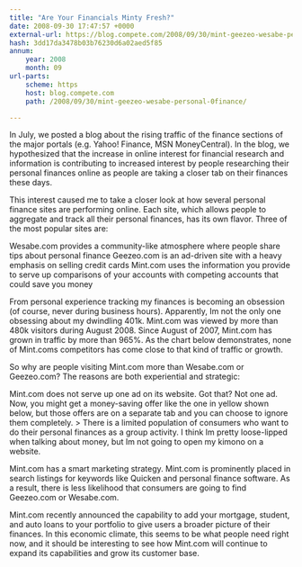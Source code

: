 ```yaml
---
title: "Are Your Financials Minty Fresh?"
date: 2008-09-30 17:47:57 +0000
external-url: https://blog.compete.com/2008/09/30/mint-geezeo-wesabe-personal-0finance/
hash: 3dd17da3478b03b76230d6a02aed5f85
annum:
    year: 2008
    month: 09
url-parts:
    scheme: https
    host: blog.compete.com
    path: /2008/09/30/mint-geezeo-wesabe-personal-0finance/

---
```


In July, we posted a blog about the rising traffic of the finance sections of the major portals (e.g. Yahoo! Finance, MSN MoneyCentral). In the blog, we hypothesized that the increase in online interest for financial research and information is contributing to increased interest by people researching their personal finances online as people are taking a closer tab on their finances these days.

This interest caused me to take a closer look at how several personal finance sites are performing online.  Each site, which allows people to aggregate and track all their personal finances, has its own flavor. Three of the most popular sites are: 


Wesabe.com provides a community-like atmosphere where people share tips about personal finance
Geezeo.com is an ad-driven site with a heavy emphasis on selling credit cards
Mint.com uses the information you provide to serve up comparisons of your accounts with competing accounts that could save you money

From personal experience tracking my finances is becoming an obsession (of course, never during business hours). Apparently, Im not the only one obsessing about my dwindling 401k. Mint.com was viewed by more than 480k visitors during August 2008. Since August of 2007, Mint.com has grown in traffic by more than 965%. As the chart below demonstrates, none of Mint.coms competitors has come close to that kind of traffic or growth. 


So why are people visiting Mint.com more than Wesabe.com or Geezeo.com? The reasons are both experiential and strategic:


Mint.com does not serve up one ad on its website. Got that? Not one ad. Now, you might get a money-saving offer like the one in yellow shown below, but those offers are on a separate tab and you can choose to ignore them completely.
&gt;
There is a limited population of consumers who want to do their personal finances as a group activity. I think Im pretty loose-lipped when talking about money, but Im not going to open my kimono on a website.




Mint.com has a smart marketing strategy. Mint.com is prominently placed in search listings for keywords like Quicken and personal finance software. As a result, there is less likelihood that consumers are going to find Geezeo.com or Wesabe.com.

Mint.com recently announced the capability to add your mortgage, student, and auto loans to your portfolio to give users a broader picture of their finances.  In this economic climate, this seems to be what people need right now, and it should be interesting to see how Mint.com will continue to expand its capabilities and grow its customer base.
